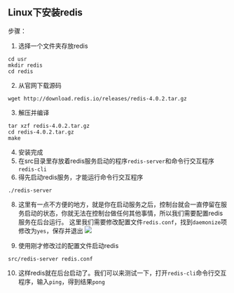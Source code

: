 ## Linux下安装redis
步骤：
1. 选择一个文件夹存放redis
```
cd usr
mkdir redis
cd redis
```
2. 从官网下载源码
```
wget http://download.redis.io/releases/redis-4.0.2.tar.gz
```
3. 解压并编译
```
tar xzf redis-4.0.2.tar.gz
cd redis-4.0.2.tar.gz
make
```
4. 安装完成
5. 在src目录里存放着redis服务启动的程序`redis-server`和命令行交互程序`redis-cli`
7. 得先启动redis服务，才能运行命令行交互程序
```
./redis-server
```
8. 这里有一点不方便的地方，就是你在启动服务之后，控制台就会一直停留在服务启动的状态，你就无法在控制台做任何其他事情，所以我们需要配置redis服务在后台运行。
这里我们需要修改配置文件`redis.conf`，找到`daemonize`项修改为`yes`，保存并退出
![](http://oyrpkn4bk.bkt.clouddn.com/redis-2.JPG)

9. 使用刚才修改过的配置文件启动redis
```
src/redis-server redis.conf
```
10. 这样redis就在后台启动了。我们可以来测试一下，打开`redis-cli`命令行交互程序，输入`ping`，得到结果`pong`

